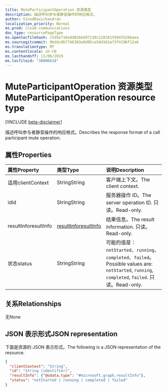 ```yaml
---
title: MuteParticipantOperation 资源类型
description: 描述呼叫参与者静音操作的响应格式。
author: VinodRavichandran
localization_priority: Normal
ms.prod: cloud-communications
doc_type: resourcePageType
ms.openlocfilehash: c5d5e716e4d8266d97139c1283415994f6206aea
ms.sourcegitcommit: 9bddc0b7746383e8d05ce50d163af3f4196f12a6
ms.translationtype: MT
ms.contentlocale: zh-CN
ms.lasthandoff: 11/06/2019
ms.locfileid: "38006618"
---
```

# <a name="muteparticipantoperation-resource-type"></a><span data-ttu-id="68b52-103">MuteParticipantOperation 资源类型</span><span class="sxs-lookup"><span data-stu-id="68b52-103">MuteParticipantOperation resource type</span></span>

[!INCLUDE [beta-disclaimer](../../includes/beta-disclaimer.md)]

<span data-ttu-id="68b52-104">描述呼叫参与者静音操作的响应格式。</span><span class="sxs-lookup"><span data-stu-id="68b52-104">Describes the response format of a call participant mute operation.</span></span>

## <a name="properties"></a><span data-ttu-id="68b52-105">属性</span><span class="sxs-lookup"><span data-stu-id="68b52-105">Properties</span></span>

| <span data-ttu-id="68b52-106">属性</span><span class="sxs-lookup"><span data-stu-id="68b52-106">Property</span></span>                       | <span data-ttu-id="68b52-107">类型</span><span class="sxs-lookup"><span data-stu-id="68b52-107">Type</span></span>                        | <span data-ttu-id="68b52-108">说明</span><span class="sxs-lookup"><span data-stu-id="68b52-108">Description</span></span>                                                                                                                                       |
| :----------------------------- | :---------------------------| :-------------------------------------------------------------------------------------------------------------------------------------------------|
| <span data-ttu-id="68b52-109">适用</span><span class="sxs-lookup"><span data-stu-id="68b52-109">clientContext</span></span>                  | <span data-ttu-id="68b52-110">String</span><span class="sxs-lookup"><span data-stu-id="68b52-110">String</span></span>                      | <span data-ttu-id="68b52-111">客户端上下文。</span><span class="sxs-lookup"><span data-stu-id="68b52-111">The client context.</span></span>                                                                                                                               |
| <span data-ttu-id="68b52-112">id</span><span class="sxs-lookup"><span data-stu-id="68b52-112">id</span></span>                             | <span data-ttu-id="68b52-113">String</span><span class="sxs-lookup"><span data-stu-id="68b52-113">String</span></span>                      | <span data-ttu-id="68b52-114">服务器操作 ID。</span><span class="sxs-lookup"><span data-stu-id="68b52-114">The server operation ID.</span></span> <span data-ttu-id="68b52-115">只读。</span><span class="sxs-lookup"><span data-stu-id="68b52-115">Read-only.</span></span>                                                                                            |
| <span data-ttu-id="68b52-116">resultInfo</span><span class="sxs-lookup"><span data-stu-id="68b52-116">resultInfo</span></span>                     | [<span data-ttu-id="68b52-117">resultInfo</span><span class="sxs-lookup"><span data-stu-id="68b52-117">resultInfo</span></span>](resultinfo.md) | <span data-ttu-id="68b52-118">结果信息。</span><span class="sxs-lookup"><span data-stu-id="68b52-118">The result information.</span></span>  <span data-ttu-id="68b52-119">只读。</span><span class="sxs-lookup"><span data-stu-id="68b52-119">Read-only.</span></span>                                                                                            |
| <span data-ttu-id="68b52-120">状态</span><span class="sxs-lookup"><span data-stu-id="68b52-120">status</span></span>                         | <span data-ttu-id="68b52-121">String</span><span class="sxs-lookup"><span data-stu-id="68b52-121">String</span></span>                      | <span data-ttu-id="68b52-122">可能的值是：`notStarted`、`running`、`completed`、`failed`。</span><span class="sxs-lookup"><span data-stu-id="68b52-122">Possible values are: `notStarted`, `running`, `completed`, `failed`.</span></span> <span data-ttu-id="68b52-123">只读。</span><span class="sxs-lookup"><span data-stu-id="68b52-123">Read-only.</span></span>                                                 |

## <a name="relationships"></a><span data-ttu-id="68b52-124">关系</span><span class="sxs-lookup"><span data-stu-id="68b52-124">Relationships</span></span>
<span data-ttu-id="68b52-125">无</span><span class="sxs-lookup"><span data-stu-id="68b52-125">None</span></span>

## <a name="json-representation"></a><span data-ttu-id="68b52-126">JSON 表示形式</span><span class="sxs-lookup"><span data-stu-id="68b52-126">JSON representation</span></span>

<span data-ttu-id="68b52-127">下面是资源的 JSON 表示形式。</span><span class="sxs-lookup"><span data-stu-id="68b52-127">The following is a JSON representation of the resource.</span></span>

<!-- {
  "blockType": "resource",
  "optionalProperties": [

  ],
  "@odata.type": "microsoft.graph.muteParticipantOperation"
}-->
```json
{
  "clientContext": "String",
  "id": "String (identifier)",
  "resultInfo": {"@odata.type": "#microsoft.graph.resultInfo"},
  "status": "notStarted | running | completed | failed"
}
```

<!-- uuid: 8fcb5dbc-d5aa-4681-8e31-b001d5168d79
2015-10-25 14:57:30 UTC -->
<!-- {
  "type": "#page.annotation",
  "description": "muteParticipantOperation resource",
  "keywords": "",
  "section": "documentation",
  "tocPath": ""
}-->

